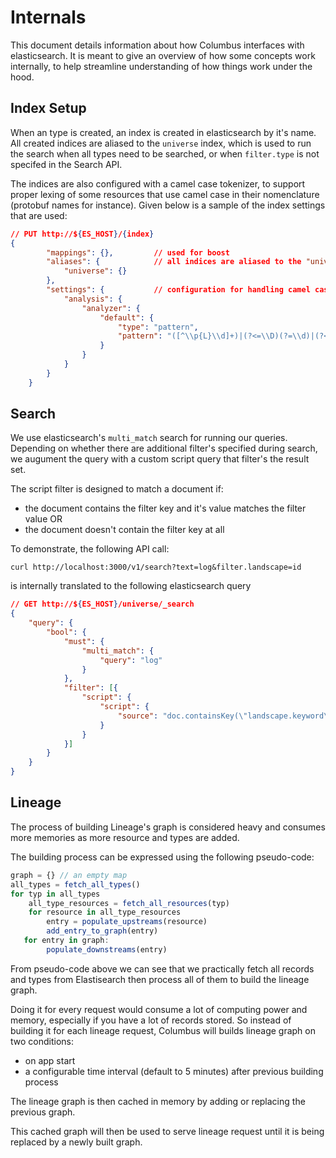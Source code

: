 # Internals

This document details information about how Columbus interfaces with elasticsearch. It is meant to give an overview of how some concepts work internally, to help streamline understanding of how things work under the hood.

## Index Setup

When an type is created, an index is created in elasticsearch by it's name. All created indices are aliased to the `universe` index, which is used to run the search when all types need to be searched, or when `filter.type` is not specifed in the Search API.

The indices are also configured with a camel case tokenizer, to support proper lexing of some resources that use camel case in their nomenclature (protobuf names for instance). Given below is a sample of the index settings that are used:
```json
// PUT http://${ES_HOST}/{index}
{
		"mappings": {},         // used for boost
		"aliases": {            // all indices are aliased to the "universe" index
			"universe": {} 
		},
		"settings": {           // configuration for handling camel case text
			"analysis": {
				"analyzer": {
					"default": {
						"type": "pattern",
						"pattern": "([^\\p{L}\\d]+)|(?<=\\D)(?=\\d)|(?<=\\d)(?=\\D)|(?<=[\\p{L}&&[^\\p{Lu}]])(?=\\p{Lu})|(?<=\\p{Lu})(?=\\p{Lu}[\\p{L}&&[^\\p{Lu}]])"
					}
				}
			}
		}
	}
```

## Search

We use elasticsearch's `multi_match` search for running our queries. Depending on whether there are additional filter's specified during search, we augument the query with a custom script query that filter's the result set. 

The script filter is designed to match a document if:
* the document contains the filter key and it's value matches the filter value OR
* the document doesn't contain the filter key at all


To demonstrate, the following API call:
```
curl http://localhost:3000/v1/search?text=log&filter.landscape=id
```
is internally translated to the following elasticsearch query
```json
// GET http://${ES_HOST}/universe/_search
{
    "query": {
        "bool": {
            "must": {
                "multi_match": {
                    "query": "log"
                }
            },
            "filter": [{
                "script": {
                    "script": {
                        "source": "doc.containsKey(\"landscape.keyword\") == false || doc[\"landscape.keyword\"].value == \"id\""
                    }
                }
            }]
        }
    }
}
```

## Lineage

The process of building Lineage's graph is considered heavy and consumes more memories as more resource and types are added.

The building process can be expressed using the following pseudo-code:
```js
graph = {} // an empty map
all_types = fetch_all_types()
for typ in all_types
    all_type_resources = fetch_all_resources(typ)
    for resource in all_type_resources
        entry = populate_upstreams(resource)
        add_entry_to_graph(entry)
   for entry in graph:
        populate_downstreams(entry)
```

From pseudo-code above we can see that we practically fetch all records and types from Elastisearch then process all of them to build the lineage graph.

Doing it for every request would consume a lot of computing power and memory, especially if you have a lot of records stored. So instead of building it for each lineage request, Columbus will builds lineage graph on two conditions:
* on app start
* a configurable time interval (default to 5 minutes) after previous building process

The lineage graph is then cached in memory by adding or replacing the previous graph.

This cached graph will then be used to serve lineage request until it is being replaced by a newly built graph.
